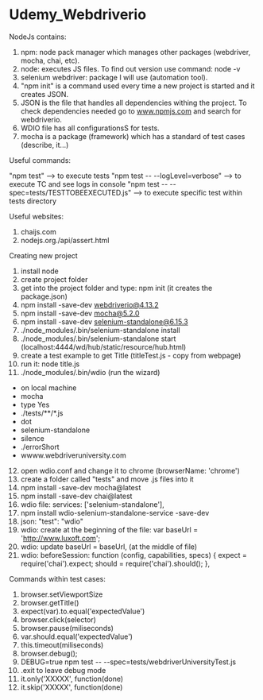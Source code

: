# Udemy_Webdriverio

NodeJs contains:
1. npm: node pack manager which manages other packages (webdriver, mocha, chai, etc).
2. node: executes JS files. To find out version use command: node -v
3. selenium webdriver: package I will use (automation tool).
4. "npm init" is a command used every time a new project is started and it creates JSON.
5. JSON is the file that handles all dependencies withing the project. To check dependencies needed go to www.npmjs.com and search
    for webdriverio.
7. WDIO file has all configurationsS for tests.
8. mocha is a package (framework) which has a standard of test cases (describe, it...)

Useful commands:

"npm test" --> to execute tests
"npm test -- --logLevel=verbose" --> to execute TC and see logs in console
"npm test -- --spec=tests/TESTTOBEEXECUTED.js" --> to execute specific test within tests directory

Useful websites:
1. chaijs.com 
2. nodejs.org./api/assert.html

Creating new project

1. install node
2. create project folder
3. get into the project folder and type: npm init (it creates the package.json)
4. npm install -save-dev webdriverio@4.13.2
5. npm install -save-dev mocha@5.2.0
6. npm install -save-dev selenium-standalone@6.15.3 
7. ./node_modules/.bin/selenium-standalone install
8. ./node_modules/.bin/selenium-standalone start (localhost:4444/wd/hub/static/resource/hub.html)
9. create a test example to get Title (titleTest.js - copy from webpage)
10. run it: node title.js
11. ./node_modules/.bin/wdio (run the wizard)
  - on local machine
  - mocha
  - type Yes
  - ./tests/**/*.js
  - dot
  - selenium-standalone
  - silence
  - ./errorShort
  - wwww.webdriveruniversity.com 
12. open wdio.conf and change it to chrome (browserName: 'chrome') 
13. create a folder called "tests" and move .js files into it
14. npm install -save-dev mocha@latest
15. npm install -save-dev chai@latest
16. wdio file: services: ['selenium-standalone'],
17. npm install wdio-selenium-standalone-service -save-dev
18. json:  "test": "wdio"
19. wdio: create at the beginning of the file: var baseUrl = 'http://www.luxoft.com';
20. wdio: update baseUrl = baseUrl, (at the middle of file)
21. wdio: 
beforeSession: function (config, capabilities, specs) {
                   expect = require('chai').expect;
                   should = require('chai').should();
               },

Commands within test cases:
1. browser.setViewportSize
2. browser.getTitle()
3. expect(var).to.equal('expectedValue')
4. browser.click(selector)
5. browser.pause(miliseconds)
6. var.should.equal('expectedValue')
7. this.timeout(miliseconds)
8. browser.debug();
9. DEBUG=true npm test -- --spec=tests/webdriverUniversityTest.js
10. .exit to leave debug mode
11. it.only('XXXXX', function(done)
12. it.skip('XXXXX', function(done)  


